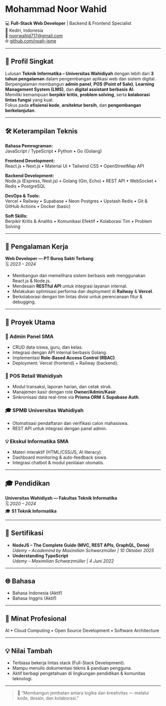 # Mohammad Noor Wahid

💻 **Full-Stack Web Developer** | Backend & Frontend Specialist  
📍 Kediri, Indonesia  
📧 [noorwahid717@gmail.com](mailto:noorwahid717@gmail.com)  
🌐 [github.com/noah-isme](https://github.com/noah-isme)

---

## 🧠 Profil Singkat

Lulusan **Teknik Informatika – Universitas Wahidiyah** dengan lebih dari **3 tahun pengalaman** dalam pengembangan aplikasi web dan sistem digital.  
Berpengalaman membangun **admin panel**, **POS (Point of Sale)**, **Learning Management System (LMS)**, dan **digital assistant berbasis AI**.  
Memiliki kemampuan **berpikir kritis**, **problem solving**, serta **kolaborasi lintas fungsi** yang kuat.  
Fokus pada **efisiensi kode**, **arsitektur bersih**, dan **pengembangan berkelanjutan**.

---

## 🛠️ Keterampilan Teknis

**Bahasa Pemrograman:**  
JavaScript / TypeScript • Python • Go (Golang)

**Frontend Development:**  
React.js • Next.js • Material UI • Tailwind CSS • OpenStreetMap API

**Backend Development:**  
Node.js (Express, Nest.js) • Golang (Gin, Echo) • REST API • WebSocket • Redis • PostgreSQL

**DevOps & Tools:**  
Vercel • Railway • Supabase • Neon Postgres • Upstash Redis • Git & GitHub Actions • Docker (basic)

**Soft Skills:**  
Berpikir Kritis & Analitis • Komunikasi Efektif • Kolaborasi Tim • Problem Solving

---

## 💼 Pengalaman Kerja

**Web Developer — PT Buroq Sakti Terbang**  
🗓️ _2023 – 2024_

- Membangun dan memelihara sistem berbasis web menggunakan React.js & Node.js.
- Mendesain **RESTful API** untuk integrasi layanan internal.
- Melakukan optimisasi performa dan deployment di **Railway** & **Vercel**.
- Berkolaborasi dengan tim lintas divisi untuk perencanaan fitur & debugging.

---

## 🚀 Proyek Utama

### 🏫 Admin Panel SMA

- CRUD data siswa, guru, dan kelas.
- Integrasi dengan API internal berbasis Golang.
- Implementasi **Role-Based Access Control (RBAC)**.
- Deployment: Vercel (frontend) + Railway (backend).

### 🛒 POS Retail Wahidiyah

- Modul transaksi, laporan harian, dan cetak struk.
- Manajemen kasir dengan role **Owner/Admin/Kasir**.
- Sinkronisasi data real-time via **Prisma ORM** & **Supabase Auth**.

### 🎓 SPMB Universitas Wahidiyah

- Otomatisasi pendaftaran dan verifikasi calon mahasiswa.
- REST API untuk integrasi dengan panel admin.

### 💡 Ekskul Informatika SMA

- Materi interaktif (HTML/CSS/JS, AI literacy).
- Dashboard monitoring & auto-feedback siswa.
- Integrasi chatbot & modul penilaian otomatis.

---

## 🎓 Pendidikan

**Universitas Wahidiyah — Fakultas Teknik Informatika**  
🗓️ _2020 – 2024_  
🎓 **S1 Teknik Informatika**

---

## 📜 Sertifikasi

- **NodeJS – The Complete Guide (MVC, REST APIs, GraphQL, Deno)**  
  _Udemy – Academind by Maximilian Schwarzmüller | 10 Oktober 2025_
- **Understanding TypeScript**  
  _Udemy – Maximilian Schwarzmüller | 4 Juni 2022_

---

## 🌐 Bahasa

- Bahasa Indonesia (Aktif)
- Bahasa Inggris (Aktif)

---

## 🎯 Minat Profesional

AI • Cloud Computing • Open Source Development • Software Architecture

---

## 💡 Nilai Tambah

- Terbiasa bekerja lintas stack (Full-Stack Development).
- Mampu menulis dokumentasi teknis & panduan pengguna.
- Aktif berbagi pengetahuan di lingkungan pendidikan & komunitas teknologi.

---

> 🌟 “Membangun jembatan antara logika dan kreativitas — melalui kode, desain, dan kolaborasi.”
